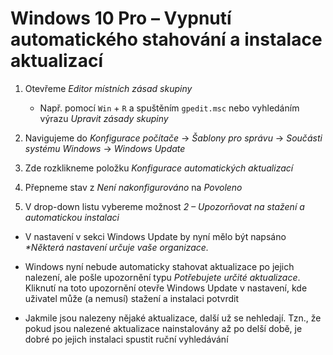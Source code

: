 # Windows 10 Pro – Vypnutí automatického stahování a instalace aktualizací

1. Otevřeme _Editor místních zásad skupiny_
   * Např. pomocí `Win` + `R` a spuštěním `gpedit.msc` nebo vyhledáním výrazu _Upravit zásady skupiny_

2. Navigujeme do _Konfigurace počítače_ → _Šablony pro správu_ → _Součásti systému Windows_ → _Windows Update_

3. Zde rozklikneme položku _Konfigurace automatických aktualizací_

4. Přepneme stav z _Není nakonfigurováno_ na _Povoleno_

5. V drop-down listu vybereme možnost _2 – Upozorňovat na stažení a automatickou instalaci_

* V nastavení v sekci Windows Update by nyní mělo být napsáno _*Některá nastavení určuje vaše organizace._

* Windows nyní nebude automaticky stahovat aktualizace po jejich nalezení, ale pošle upozornění typu _Potřebujete určité aktualizace_. Kliknutí na toto upozornění otevře Windows Update v nastavení, kde uživatel může (a nemusí) stažení a instalaci potvrdit

* Jakmile jsou nalezeny nějaké aktualizace, další už se nehledají. Tzn., že pokud jsou nalezené aktualizace nainstalovány až po delší době, je dobré po jejich instalaci spustit ruční vyhledávání
